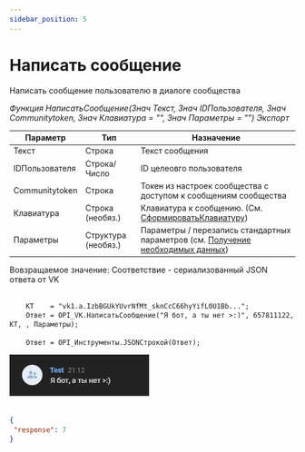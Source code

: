 ```yaml
---
sidebar_position: 5
---
```


# Написать сообщение
Написать сообщение пользователю в диалоге сообщества

*Функция НаписатьСообщение(Знач Текст, Знач IDПользователя, Знач Communitytoken, Знач Клавиатура = "", Знач Параметры = "") Экспорт*

  | Параметр | Тип | Назначение |
  |-|-|-|
  | Текст | Строка | Текст сообщения |
  | IDПользователя | Строка/Число | ID целеовго пользователя |
  | Communitytoken | Строка | Токен из настроек сообщества с доступом к сообщениям сообщества |
  | Клавиатура | Строка (необяз.)| Клавиатура к сообщению. (См. [СформироватьКлавиатуру](../%D0%98%D0%BD%D1%82%D0%B5%D1%80%D0%B0%D0%BA%D1%82%D0%B8%D0%B2%D0%BD%D1%8B%D0%B5%20%D0%B4%D0%B5%D0%B9%D1%82%D1%81%D0%B2%D0%B8%D1%8F/%D0%A1%D1%84%D0%BE%D1%80%D0%BC%D0%B8%D1%80%D0%BE%D0%B2%D0%B0%D1%82%D1%8C%20%D0%BA%D0%BB%D0%B0%D0%B2%D0%B8%D0%B0%D1%82%D1%83%D1%80%D1%83)) |
  | Параметры | Структура (необяз.) | Параметры / перезапись стандартных параметров (см. [Получение необходимых данных](../)) |
  
  Вовзращаемое значение: Соответствие - сериализованный JSON ответа от VK

```bsl title="Пример кода"
			
	КТ    = "vk1.a.IzbBGUkYUvrNfMt_sknCcC66hyYifL0U1Bb...";
	Ответ = OPI_VK.НаписатьСообщение("Я бот, а ты нет >:)", 657811122, КТ, , Параметры); 

	Ответ = OPI_Инструменты.JSONСтрокой(Ответ);

```

![Результат](img/3.png)

```json title="Результат"

{
 "response": 7
}

```
